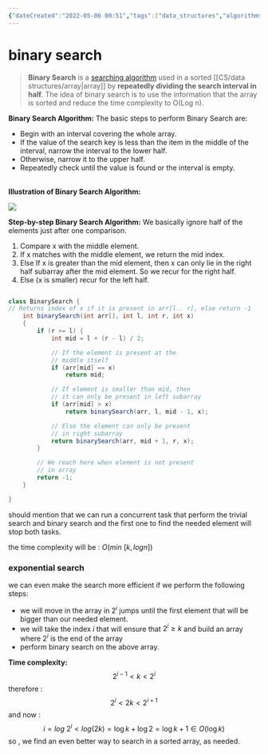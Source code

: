 ```yaml
---
{"dateCreated":"2022-05-06 00:51","tags":["data_structures","algorithms"],"pageDirection":"ltr","dg-publish":true,"permalink":"/cs/algorithms/binary-search/","dgPassFrontmatter":true}
---
```



# binary search
> **Binary Search** is a [searching algorithm](https://www.geeksforgeeks.org/searching-algorithms/) used in a sorted [[CS/data structures/array\|array]] by **repeatedly dividing the search interval in half**. The idea of binary search is to use the information that the array is sorted and reduce the time complexity to O(Log n). 

**Binary Search Algorithm:** The basic steps to perform Binary Search are:

-   Begin with an interval covering the whole array.
-   If the value of the search key is less than the item in the middle of the interval, narrow the interval to the lower half.
-   Otherwise, narrow it to the upper half.
-   Repeatedly check until the value is found or the interval is empty.  
     

**Illustration of Binary Search Algorithm:** 

![](https://media.geeksforgeeks.org/wp-content/uploads/20220309171621/BinarySearch.png)

**Step-by-step Binary Search Algorithm:** We basically ignore half of the elements just after one comparison.

1.  Compare x with the middle element.
2.  If x matches with the middle element, we return the mid index.
3.  Else If x is greater than the mid element, then x can only lie in the right half subarray after the mid element. So we recur for the right half.
4.  Else (x is smaller) recur for the left half.

``` java

class BinarySearch {
// Returns index of x if it is present in arr[l.. r], else return -1
	int binarySearch(int arr[], int l, int r, int x)
	{
		if (r >= l) {
			int mid = l + (r - l) / 2;

			// If the element is present at the
			// middle itself
			if (arr[mid] == x)
				return mid;

			// If element is smaller than mid, then
			// it can only be present in left subarray
			if (arr[mid] > x)
				return binarySearch(arr, l, mid - 1, x);

			// Else the element can only be present
			// in right subarray
			return binarySearch(arr, mid + 1, r, x);
		}

		// We reach here when element is not present
		// in array
		return -1;
	}

}
```

should mention that we can run a concurrent task that perform the trivial search and binary search and the first one to find the needed element will stop both tasks. 

the time complexity will be : $O(min \ [k,logn])$ 

### exponential search 
we can even make the search more efficient if we  perform the following steps: 
* we will move in the array in $2^i$ jumps until the first element that will be bigger than our needed element. 
* we will take the index $i$ that will ensure that $2^i\geq{k}$ 
and build an array where $2^i$ is the end of the array 
* perform binary search on the above array.


__Time complexity:__
$$2^{i-1}<k<2^i$$
therefore :
$$2^i<2k<2^{i+1}$$
and now : 
$$i = log{\ 2^i}<log(2k)=\log{k}+\log{2}=\log{k}+1\in{O(\log{k})}$$
so , we find an even better way to search in a sorted array, as needed. 

